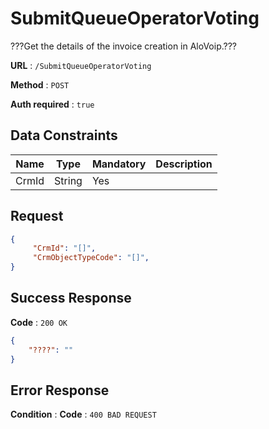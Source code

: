 # SubmitQueueOperatorVoting

???Get the details of the invoice creation in AloVoip.???


**URL** : `/SubmitQueueOperatorVoting`

**Method** : `POST`

**Auth required** : `true`

## Data Constraints

|Name|Type|Mandatory|Description|
|-|-|-|-| 
|CrmId |String|Yes|  |

## Request 


```json
{
     "CrmId": "[]",
     "CrmObjectTypeCode": "[]",
}
```

## Success Response

**Code** : `200 OK`

```json
{
    "????": ""
}

```

## Error Response

**Condition** : 
**Code** : `400 BAD REQUEST`

` ` 


